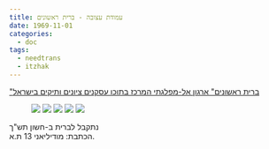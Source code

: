 ```yaml
---
title: עמודת עצובה - ברית ראשונים
date: 1969-11-01
categories:
  - doc
tags:
  - needtrans
  - itzhak
---
```


["ברית ראשונים" ארגון אל-מפלגתי המרכז בתוכו עסקנים ציונים ותיקים בישראל](https://www.guidestar.org.il/organization/580037703)

<figure class="half">
    <a  href="/haskindocs/assets/images/1969-11-01-brit-rishonim-1.jpg">
    <img src="/haskindocs/assets/images/1969-11-01-brit-rishonim-1.jpg"></a>
    <a  href="/haskindocs/assets/images/1969-11-01-brit-rishonim-2.jpg">
    <img src="/haskindocs/assets/images/1969-11-01-brit-rishonim-2.jpg"></a>
    <a  href="/haskindocs/assets/images/1969-11-01-brit-rishonim-3.jpg">
    <img src="/haskindocs/assets/images/1969-11-01-brit-rishonim-3.jpg"></a>
    <a  href="/haskindocs/assets/images/1969-11-01-brit-rishonim-4.jpg">
    <img src="/haskindocs/assets/images/1969-11-01-brit-rishonim-4.jpg"></a>
    <a  href="/haskindocs/assets/images/1969-11-01-brit-rishonim-5.jpg">
    <img src="/haskindocs/assets/images/1969-11-01-brit-rishonim-5.jpg"></a>
</figure>

נתקבל לברית ב-חשון תש"ך  
הכתבת: מודיליאני 13 ת.א.  
